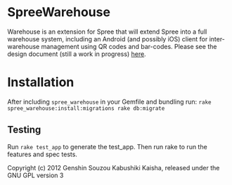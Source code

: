 SpreeWarehouse
==============

Warehouse is an extension for Spree that will extend Spree into a full warehouse system, including an Android (and possibly iOS) client for inter-warehouse management using QR codes and bar-codes.
Please see the design document (still a work in progress) [here](https://docs.google.com/document/d/1K-C33WjH5GooNKW-GsW7-Ol_K4-7PbwVxPk3Vs2MmO0/edit).

Installation
=======

After including `spree_warehouse` in your Gemfile and bundling run:
``rake spree_warehouse:install:migrations
rake db:migrate
``

Testing
-------

Run `rake test_app` to generate the test_app.
Then run rake to run the features and spec tests.



Copyright (c) 2012 Genshin Souzou Kabushiki Kaisha, released under the GNU GPL version 3
